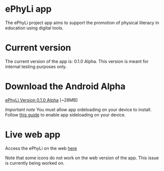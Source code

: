 # ePhyLi app

The ePhyLi project app aims to support the promotion of physical literacy in education using digital tools.

# Current version

The current version of the app is: 0.1.0 Alpha. This version is meant for internal testing purposes only.

# Download the Android Alpha

[ePhyLi Version 0.1.0 Alpha](https://github.com/nkasenides/ephyli/raw/refs/heads/main/release/ephyli-0.1.0.apk) [~28MB]

*Important note* You must allow app sideloading on your device to install. Follow [this guide](https://www.howtogeek.com/313433/how-to-sideload-apps-on-android/) to enable app sideloading on your device.

# Live web app

Access the ePhyLi on the web [here](https://nkasenides.github.io/ephyli/)

Note that some icons do not work on the web version of the app. This issue is currently being worked on.


